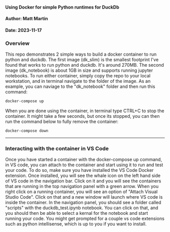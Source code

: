 <h4>Using Docker for simple Python runtimes for DuckDb</h4>

#### Author: Matt Martin
#### Date: 2023-11-17

<h3>Overview</h3>
This repo demonstrates 2 simple ways to build a docker container to run python and duckdb. The first image (dk_slim) is the smallest footprint I've found that works to run python and duckdb. It's around 270MB. The second image (dk_notebook) is about 1GB in size and supports running jupyter notebooks. To run either container, simply copy the repo to your local workstation, and in terminal navigate to the folder of the image. As an example, you can naviage to the "dk_notebook" folder and then run this command:

```bash
docker-compose up
```

When you are done using the container, in terminal type CTRL+C to stop the container. It might take a few seconds, but once its stopped, you can then run the command below to fully remove the container:

```bash
docker-compose down
```

<hr></hr>
<h3>Interacting with the container in VS Code</h3>
Once you have started a container with the docker-compose up command, in VS code, you can attach to the container and start using it to run and test your code. To do so, make sure you have installed the VS Code Docker extension. Once installed, you will see the whale icon on the left hand side of VS code in the navigation bar. Click on it and you will see the containers that are running in the top navigation panel with a green arrow. When you right click on a running container, you will see an option of "Attach Visual Studio Code". Click on that and a new window will launch where VS code is inside the container. In the navigation panel, you should see a folder called "scripts" with the duckdb_test.ipynb notebook. You can click on that, and you should then be able to select a kernal for the notebook and start running your code. You might get prompted for a couple vs code extensions such as python intellisense, which is up to you if you want to install.